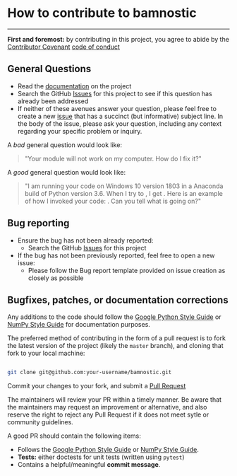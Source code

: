 # How to contribute to bamnostic
----
**First and foremost:** by contributing in this project, you agree to abide by
the [Contributor Covenant](https://www.contributor-covenant.org/) [code of conduct](https://github.com/betteridiot/bamnostic/blob/master/CODE_OF_CONDUCT.md)

## General Questions

* Read the [documentation](https://bamnostic.readthedocs.io/en/latest/?badge=latest) on the project
* Search the GitHub [Issues](https://github.com/betteridiot/bamnostic/issues) for this project to see if this question has already been addressed
* If neither of these avenues answer your question, please feel free to create
a new [issue](https://github.com/betteridiot/bamnostic/issues) that has a 
succinct (but informative) subject line. In the body of the issue, please ask
your question, including any context regarding your specific problem or inquiry.

A *bad* general question would look like:
> "Your module will not work on my computer. How do I fix it?"

A *good* general question would look like:
> "I am running your code on Windows 10 version 1803 in a Anaconda build of Python version 3.6. When I try to <some implementation>, I get <some error>. Here is an example of how I invoked your code: <insert code invocation>. Can you tell what is going on?"

## Bug reporting

* Ensure the bug has not been already reported:
    * Search the GitHub [Issues](https://github.com/betteridiot/bamnostic/issues) for this project
* If the bug has not been previously reported, feel free to open a new issue:
    * Please follow the Bug report template provided on issue creation as closely as possible

## Bugfixes, patches, or documentation corrections
Any additions to the code should follow the [Google Python Style Guide](https://github.com/google/styleguide/blob/gh-pages/pyguide.md) or [NumPy Style Guide](https://numpydoc.readthedocs.io/en/latest/) for documentation purposes.

The preferred method of contributing in the form of a pull request is to fork
the latest version of the project (likely the `master` branch), and cloning that
fork to your local machine:

```bash

git clone git@github.com:your-username/bamnostic.git

```

Commit your changes to your fork, and submit a [Pull Request](https://github.com/betteridiot/bamnostic/pulls)

The maintainers will review your PR within a timely manner. Be aware that the 
maintainers may request an improvement or alternative, and also reserve the
right to reject any Pull Request if it does not meet sytle or community
guidelines.

A good PR should contain the following items:
* Follows the [Google Python Style Guide](https://github.com/google/styleguide/blob/gh-pages/pyguide.md) or [NumPy Style Guide](https://numpydoc.readthedocs.io/en/latest/).
* **Tests:** either doctests for unit tests (written using `pytest`)
* Contains a helpful/meaningful **commit message**.